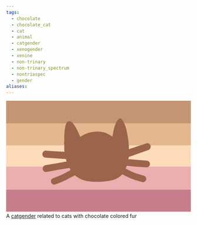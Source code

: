 ```yaml
---
tags:
  - chocolate
  - chocolate_cat
  - cat
  - animal
  - catgender
  - xenogender
  - xenine
  - non-trinary
  - non-trinary_spectrum
  - nontriaspec
  - gender
aliases: 
---
```

![chocolacattic.png](../../../../images/chocolacattic.png)  
A [catgender](./catgender.md) related to cats with chocolate colored fur 